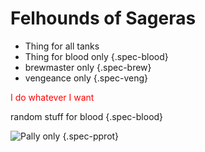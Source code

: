 # Felhounds of Sageras

- Thing for all tanks
- Thing for blood only {.spec-blood}
- brewmaster only {.spec-brew}
- vengeance only {.spec-veng} 

<div style="color: red">I do whatever I want</div>

random stuff for blood {.spec-blood}

![Pally only](https://static.wixstatic.com/media/b785ef_5c0e1a9d744a470ea487356ee1ee2fef~mv2.gif) {.spec-pprot}